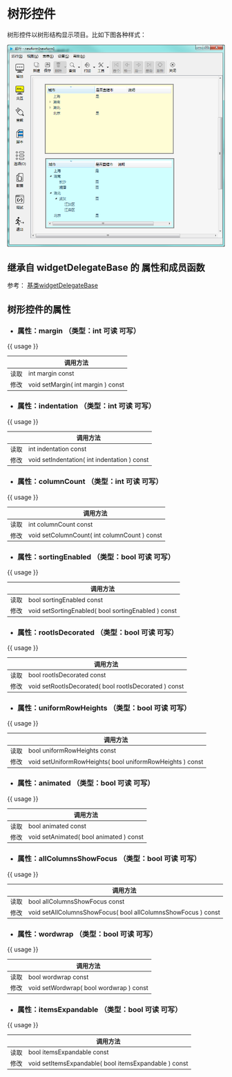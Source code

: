 # 树形控件

树形控件以树形结构显示项目。比如下图各种样式：

![example](2-6-01.png)

## 继承自 widgetDelegateBase 的 属性和成员函数

参考： [基类widgetDelegateBase](2-2-base)

## 树形控件的属性

- ### 属性：margin （类型：int 可读 可写）

{{ usage }}

| |调用方法|
| - | - |
|读取|int margin const|
|修改|void setMargin( int margin ) const|


- ### 属性：indentation （类型：int 可读 可写）

{{ usage }}

| |调用方法|
| - | - |
|读取|int indentation const|
|修改|void setIndentation( int indentation ) const|


- ### 属性：columnCount （类型：int 可读 可写）

{{ usage }}

| |调用方法|
| - | - |
|读取|int columnCount const|
|修改|void setColumnCount( int columnCount ) const|


- ### 属性：sortingEnabled （类型：bool 可读 可写）

{{ usage }}

| |调用方法|
| - | - |
|读取|bool sortingEnabled const|
|修改|void setSortingEnabled( bool sortingEnabled ) const|


- ### 属性：rootIsDecorated （类型：bool 可读 可写）

{{ usage }}

| |调用方法|
| - | - |
|读取|bool rootIsDecorated const|
|修改|void setRootIsDecorated( bool rootIsDecorated ) const|


- ### 属性：uniformRowHeights （类型：bool 可读 可写）

{{ usage }}

| |调用方法|
| - | - |
|读取|bool uniformRowHeights const|
|修改|void setUniformRowHeights( bool uniformRowHeights ) const|


- ### 属性：animated （类型：bool 可读 可写）

{{ usage }}

| |调用方法|
| - | - |
|读取|bool animated const|
|修改|void setAnimated( bool animated ) const|


- ### 属性：allColumnsShowFocus （类型：bool 可读 可写）

{{ usage }}

| |调用方法|
| - | - |
|读取|bool allColumnsShowFocus const|
|修改|void setAllColumnsShowFocus( bool allColumnsShowFocus ) const|


- ### 属性：wordwrap （类型：bool 可读 可写）

{{ usage }}

| |调用方法|
| - | - |
|读取|bool wordwrap const|
|修改|void setWordwrap( bool wordwrap ) const|


- ### 属性：itemsExpandable （类型：bool 可读 可写）

{{ usage }}

| |调用方法|
| - | - |
|读取|bool itemsExpandable const|
|修改|void setItemsExpandable( bool itemsExpandable ) const|


